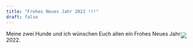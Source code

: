 ```yaml
---
title: "Frohes Neues Jahr 2022 !!!"
draft: false
---
```

<img src="/images/frohes_neues.jpg" style="float:right;max-width:50%;padding: 5px 15px 0 0;"></img>
Meine zwei Hunde und ich wünschen Euch allen ein Frohes Neues Jahr 2022.
